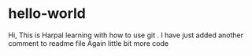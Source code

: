 # hello-world
Hi, This is Harpal learning with how to use git .
I have just added another comment to readme file
Again little bit more code
